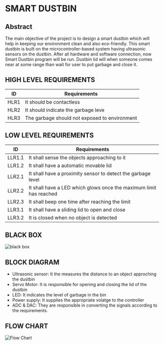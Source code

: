 # SMART DUSTBIN
## Abstract
The main objective of the project is to design a smart dustbin which will help in keeping our environment clean and also eco-friendly. This smart dustbin is built on the microcontroller-based system having ultrasonic sensors on the dustbin. After all hardware and software connection, now Smart Dustbin program will be run. Dustbin lid will when someone comes near at some range than wait for user to put garbage and close it.

## HIGH LEVEL REQUIREMENTS
|ID  | Requirements|
|----|-------------|
|HLR1| It should be contactless|
|HLR2| It should indicate the garbage leve|
|HLR3| The garbage should not exposed to environment|

## LOW LEVEL REQUIREMENTS
|ID|Requirements|
|--|------------|
|LLR1.1|It shall sense the objects approaching to it|
|LLR1.2|It shall have a automatic movable lid|
|LLR2.1|It shall have a proximity sensor to detect the garbage level|
|LLR2.2|It shall have a LED which glows once the maximum limit has reached|
|LLR2.3|It shall beep one time after reaching the limit|
|LLR3.1|It shall have a sliding lid to open and close|
|LLR3.2|It is closed when no object is detected|  

## BLACK BOX
![black box](https://user-images.githubusercontent.com/66207959/155751660-a6866e84-0b95-4a86-9620-61af23251d8f.PNG)

## BLOCK DIAGRAM


* Ultrasonic sensor: It the measures the distance to an object approching the dustbin
* Servo Motor: It is responsible for opening and closing the lid of the dustbin
* LED: It indicates the level of garbage in the bin
* Power supply: It supplies the appropriate volatge to the controller 
* ADC & DAC: They are responsible in converting the signals according to the requirements.



## FLOW CHART
![Flow Chart](https://user-images.githubusercontent.com/66207959/155716350-16ec4cf9-c55f-47cb-afe1-7c0bf0061a26.png)
